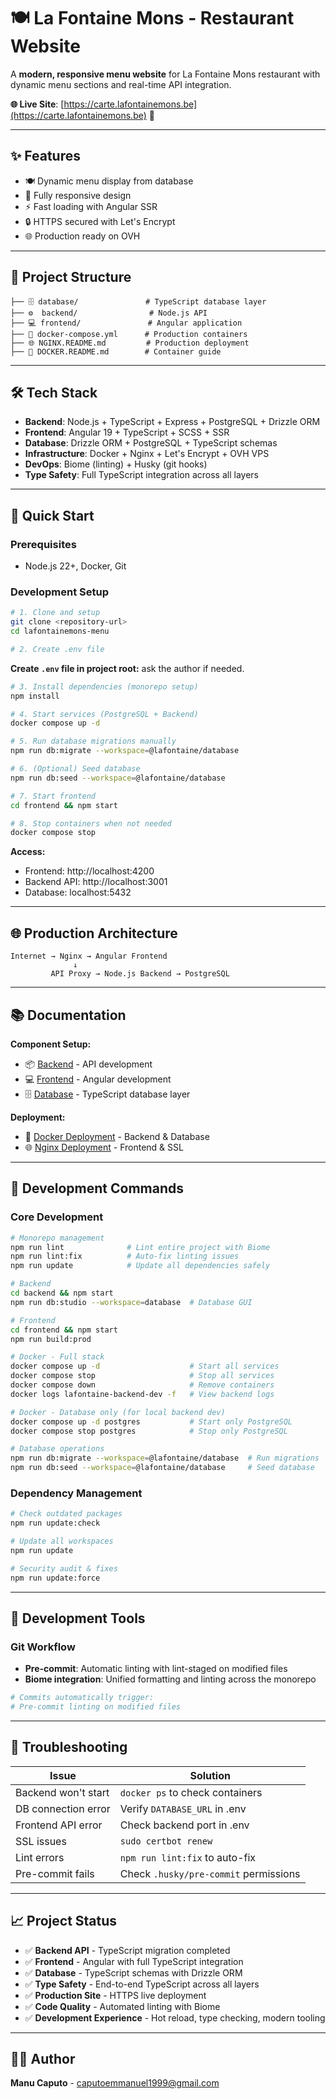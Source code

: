 # 🍽️ La Fontaine Mons - Restaurant Website

A **modern, responsive menu website** for La Fontaine Mons restaurant with dynamic menu sections and real-time API integration.

**🌐 Live Site**: [https://carte.lafontainemons.be](https://carte.lafontainemons.be) 🔗

---

## ✨ Features

- 🍽️ Dynamic menu display from database
- 📱 Fully responsive design
- ⚡ Fast loading with Angular SSR
- 🔒 HTTPS secured with Let's Encrypt
- 🌐 Production ready on OVH

---

## 📁 Project Structure

```
├── 🗄️ database/               # TypeScript database layer
├── ⚙️  backend/                # Node.js API 
├── 💻 frontend/               # Angular application
├── 🐳 docker-compose.yml      # Production containers
├── 🌐 NGINX.README.md         # Production deployment
├── 🐳 DOCKER.README.md        # Container guide
```

---

## 🛠️ Tech Stack

- **Backend**: Node.js + TypeScript + Express + PostgreSQL + Drizzle ORM
- **Frontend**: Angular 19 + TypeScript + SCSS + SSR
- **Database**: Drizzle ORM + PostgreSQL + TypeScript schemas
- **Infrastructure**: Docker + Nginx + Let's Encrypt + OVH VPS
- **DevOps**: Biome (linting) + Husky (git hooks)
- **Type Safety**: Full TypeScript integration across all layers

---

## 🚀 Quick Start

### Prerequisites
- Node.js 22+, Docker, Git

### Development Setup

```bash
# 1. Clone and setup
git clone <repository-url>
cd lafontainemons-menu

# 2. Create .env file
```

**Create `.env` file in project root:**
ask the author if needed.

```bash
# 3. Install dependencies (monorepo setup)
npm install

# 4. Start services (PostgreSQL + Backend)
docker compose up -d

# 5. Run database migrations manually
npm run db:migrate --workspace=@lafontaine/database

# 6. (Optional) Seed database
npm run db:seed --workspace=@lafontaine/database

# 7. Start frontend
cd frontend && npm start

# 8. Stop containers when not needed
docker compose stop
```

**Access:**
- Frontend: http://localhost:4200
- Backend API: http://localhost:3001
- Database: localhost:5432

---

## 🌐 Production Architecture

```
Internet → Nginx → Angular Frontend
              ↓
         API Proxy → Node.js Backend → PostgreSQL
```

---

## 📚 Documentation

**Component Setup:**
- 📦 [Backend](backend/README.md) - API development
- 💻 [Frontend](frontend/README.md) - Angular development
- 🗄️ [Database](./database/README.md) - TypeScript database layer

**Deployment:**
- 🐳 [Docker Deployment](./DOCKER.README.md) - Backend & Database
- 🌐 [Nginx Deployment](./NGINX.README.md) - Frontend & SSL

---

## 🔧 Development Commands

### Core Development
```bash
# Monorepo management
npm run lint              # Lint entire project with Biome
npm run lint:fix          # Auto-fix linting issues
npm run update            # Update all dependencies safely

# Backend
cd backend && npm start
npm run db:studio --workspace=database  # Database GUI

# Frontend  
cd frontend && npm start
npm run build:prod

# Docker - Full stack
docker compose up -d                    # Start all services
docker compose stop                     # Stop all services
docker compose down                     # Remove containers
docker logs lafontaine-backend-dev -f   # View backend logs

# Docker - Database only (for local backend dev)
docker compose up -d postgres           # Start only PostgreSQL
docker compose stop postgres            # Stop only PostgreSQL

# Database operations
npm run db:migrate --workspace=@lafontaine/database  # Run migrations
npm run db:seed --workspace=@lafontaine/database     # Seed database
```

### Dependency Management
```bash
# Check outdated packages
npm run update:check

# Update all workspaces
npm run update

# Security audit & fixes
npm run update:force
```

---

## 🤖 Development Tools

### Git Workflow
- **Pre-commit**: Automatic linting with lint-staged on modified files
- **Biome integration**: Unified formatting and linting across the monorepo

```bash
# Commits automatically trigger:
# Pre-commit linting on modified files
```

---

## 🐛 Troubleshooting

| Issue | Solution |
|-------|----------|
| Backend won't start | `docker ps` to check containers |
| DB connection error | Verify `DATABASE_URL` in .env |
| Frontend API error | Check backend port in .env |
| SSL issues | `sudo certbot renew` |
| Lint errors | `npm run lint:fix` to auto-fix |
| Pre-commit fails | Check `.husky/pre-commit` permissions |

---

## 📈 Project Status

- ✅ **Backend API** - TypeScript migration completed
- ✅ **Frontend** - Angular with full TypeScript integration 
- ✅ **Database** - TypeScript schemas with Drizzle ORM
- ✅ **Type Safety** - End-to-end TypeScript across all layers
- ✅ **Production Site** - HTTPS live deployment
- ✅ **Code Quality** - Automated linting with Biome
- ✅ **Development Experience** - Hot reload, type checking, modern tooling

---

## 👨‍💻 Author

**Manu Caputo** - caputoemmanuel1999@gmail.com